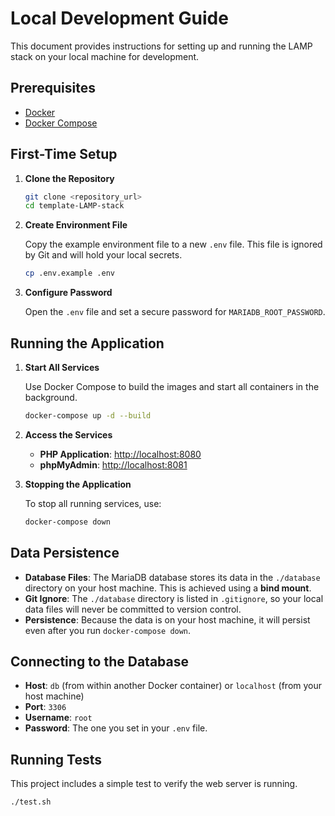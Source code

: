 # Local Development Guide

This document provides instructions for setting up and running the LAMP stack on your local machine for development.

## Prerequisites

- [Docker](https://docs.docker.com/get-docker/)
- [Docker Compose](https://docs.docker.com/compose/install/)

## First-Time Setup

1.  **Clone the Repository**

    ```bash
    git clone <repository_url>
    cd template-LAMP-stack
    ```

2.  **Create Environment File**

    Copy the example environment file to a new `.env` file. This file is ignored by Git and will hold your local secrets.

    ```bash
    cp .env.example .env
    ```

3.  **Configure Password**

    Open the `.env` file and set a secure password for `MARIADB_ROOT_PASSWORD`.

## Running the Application

1.  **Start All Services**

    Use Docker Compose to build the images and start all containers in the background.

    ```bash
    docker-compose up -d --build
    ```

2.  **Access the Services**

    - **PHP Application**: [http://localhost:8080](http://localhost:8080)
    - **phpMyAdmin**: [http://localhost:8081](http://localhost:8081)

3.  **Stopping the Application**

    To stop all running services, use:

    ```bash
    docker-compose down
    ```

## Data Persistence

- **Database Files**: The MariaDB database stores its data in the `./database` directory on your host machine. This is achieved using a **bind mount**.
- **Git Ignore**: The `./database` directory is listed in `.gitignore`, so your local data files will never be committed to version control.
- **Persistence**: Because the data is on your host machine, it will persist even after you run `docker-compose down`.

## Connecting to the Database

- **Host**: `db` (from within another Docker container) or `localhost` (from your host machine)
- **Port**: `3306`
- **Username**: `root`
- **Password**: The one you set in your `.env` file.

## Running Tests

This project includes a simple test to verify the web server is running.

```bash
./test.sh
```
